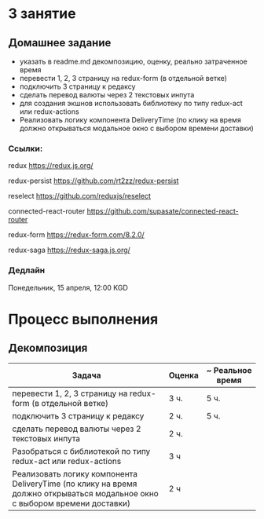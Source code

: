 # 3 занятие

## Домашнее задание

- указать в readme.md декомпозицию, оценку, реально затраченное время
- перевести 1, 2, 3 страницу на redux-form (в отдельной ветке)
- подключить 3 страницу к редаксу
- сделать перевод валюты через 2 текстовых инпута
- для создания экшнов использовать библиотеку по типу redux-act или redux-actions
- Реализовать логику компонента DeliveryTime (по клику на время должно открываться модальное окно с выбором времени доставки)


### Ссылки:

redux https://redux.js.org/

redux-persist https://github.com/rt2zz/redux-persist

reselect https://github.com/reduxjs/reselect

connected-react-router https://github.com/supasate/connected-react-router

redux-form https://redux-form.com/8.2.0/

redux-saga https://redux-saga.js.org/

### Дедлайн

Понедельник, 15 апреля, 12:00 KGD

# Процесс выполнения

## Декомпозиция

|Задача |Оценка |~ Реальное время |
|---- |----- |----|
|перевести 1, 2, 3 страницу на redux-form (в отдельной ветке)| 3 ч. | 5 ч. |
|подключить 3 страницу к редаксу|2 ч.| 5 ч. |
|сделать перевод валюты через 2 текстовых инпута|2 ч.| |
|Разобраться с библиотекой по типу redux-act или redux-actions| 3 ч| |
|Реализовать логику компонента DeliveryTime (по клику на время должно открываться модальное окно с выбором времени доставки)| 2 ч ||
